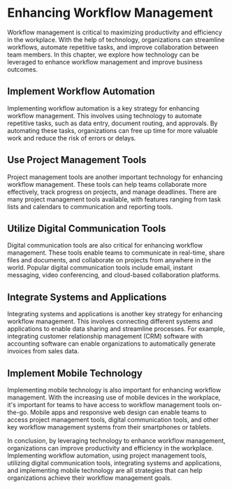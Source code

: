 Enhancing Workflow Management
===============================================================================================

Workflow management is critical to maximizing productivity and efficiency in the workplace. With the help of technology, organizations can streamline workflows, automate repetitive tasks, and improve collaboration between team members. In this chapter, we explore how technology can be leveraged to enhance workflow management and improve business outcomes.

Implement Workflow Automation
-----------------------------

Implementing workflow automation is a key strategy for enhancing workflow management. This involves using technology to automate repetitive tasks, such as data entry, document routing, and approvals. By automating these tasks, organizations can free up time for more valuable work and reduce the risk of errors or delays.

Use Project Management Tools
----------------------------

Project management tools are another important technology for enhancing workflow management. These tools can help teams collaborate more effectively, track progress on projects, and manage deadlines. There are many project management tools available, with features ranging from task lists and calendars to communication and reporting tools.

Utilize Digital Communication Tools
-----------------------------------

Digital communication tools are also critical for enhancing workflow management. These tools enable teams to communicate in real-time, share files and documents, and collaborate on projects from anywhere in the world. Popular digital communication tools include email, instant messaging, video conferencing, and cloud-based collaboration platforms.

Integrate Systems and Applications
----------------------------------

Integrating systems and applications is another key strategy for enhancing workflow management. This involves connecting different systems and applications to enable data sharing and streamline processes. For example, integrating customer relationship management (CRM) software with accounting software can enable organizations to automatically generate invoices from sales data.

Implement Mobile Technology
---------------------------

Implementing mobile technology is also important for enhancing workflow management. With the increasing use of mobile devices in the workplace, it's important for teams to have access to workflow management tools on-the-go. Mobile apps and responsive web design can enable teams to access project management tools, digital communication tools, and other key workflow management systems from their smartphones or tablets.

In conclusion, by leveraging technology to enhance workflow management, organizations can improve productivity and efficiency in the workplace. Implementing workflow automation, using project management tools, utilizing digital communication tools, integrating systems and applications, and implementing mobile technology are all strategies that can help organizations achieve their workflow management goals.

